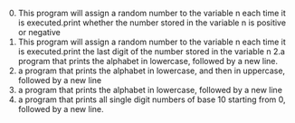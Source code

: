 0. This program will assign a random number to the variable n each time it is executed.print whether the number stored in the variable n is positive or negative
1. This program will assign a random number to the variable n each time it is executed.print the last digit of the number stored in the variable n
2.a program that prints the alphabet in lowercase, followed by a new line. 
3. a program that prints the alphabet in lowercase, and then in uppercase, followed by a new line
4. a program that prints the alphabet in lowercase, followed by a new line
5.  a program that prints all single digit numbers of base 10 starting from 0, followed by a new line.
